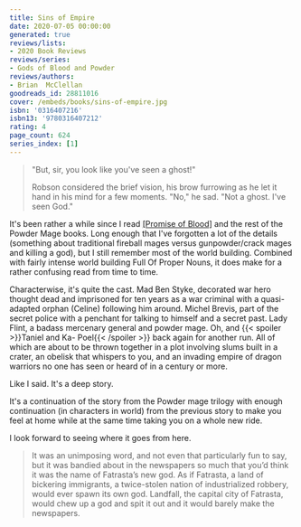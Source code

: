 ```yaml
---
title: Sins of Empire
date: 2020-07-05 00:00:00
generated: true
reviews/lists:
- 2020 Book Reviews
reviews/series:
- Gods of Blood and Powder
reviews/authors:
- Brian  McClellan
goodreads_id: 28811016
cover: /embeds/books/sins-of-empire.jpg
isbn: '0316407216'
isbn13: '9780316407212'
rating: 4
page_count: 624
series_index: [1]
---
```

>  "But, sir, you look like you've seen a ghost!"  
>
>  Robson considered the brief vision, his brow furrowing as he let it hand in his mind for a few moments. "No," he sad. "Not a ghost. I've seen God."  

<!--more-->

It's been rather a while since I read [[Promise of Blood]]() and the rest of the Powder Mage books. Long enough that I've forgotten a lot of the details (something about traditional fireball mages versus gunpowder/crack mages and killing a god), but I still remember most of the world building. Combined with fairly intense world building Full Of Proper Nouns, it does make for a rather confusing read from time to time.  

Characterwise, it's quite the cast. Mad Ben Styke, decorated war hero thought dead and imprisoned for ten years as a war criminal with a quasi-adapted orphan (Celine) following him around. Michel Brevis, part of the secret police with a penchant for talking to himself and a secret past. Lady Flint, a badass mercenary general and powder mage. Oh, and  {{< spoiler >}}Taniel and Ka- Poel{{< /spoiler >}}  back again for another run. All of which are about to be thrown together in a plot involving slums built in a crater, an obelisk that whispers to you, and an invading empire of dragon warriors no one has seen or heard of in a century or more.  

Like I said. It's a deep story.  

It's a continuation of the story from the Powder mage trilogy with enough continuation (in characters in world) from the previous story to make you feel at home while at the same time taking you on a whole new ride.  

I look forward to seeing where it goes from here.  

>  It was an unimposing word, and not even that particularly fun to say, but it was bandied about in the newspapers so much that you’d think it was the name of Fatrasta’s new god. As if Fatrasta, a land of bickering immigrants, a twice-stolen nation of industrialized robbery, would ever spawn its own god. Landfall, the capital city of Fatrasta, would chew up a god and spit it out and it would barely make the newspapers.
